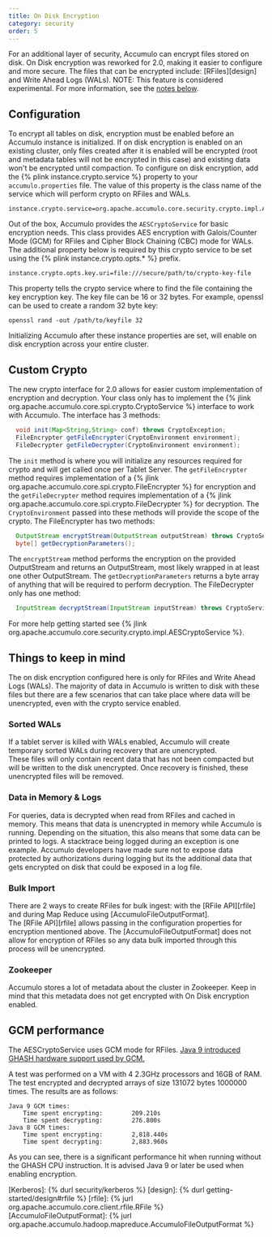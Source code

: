 ```yaml
---
title: On Disk Encryption
category: security
order: 5
---
```


For an additional layer of security, Accumulo can encrypt files stored on disk.  On Disk encryption was reworked 
for 2.0, making it easier to configure and more secure.  The files that can be encrypted include: [RFiles][design] and Write Ahead Logs (WALs). NOTE: This feature is considered experimental. For more information, see the [notes below](#things-to-keep-in-mind).

## Configuration

To encrypt all tables on disk, encryption must be enabled before an Accumulo instance is initialized.  If on disk 
encryption is enabled on an existing cluster, only files created after it is enabled will be encrypted 
(root and metadata tables will not be encrypted in this case) and existing data won't be encrypted until compaction.  To configure on disk encryption, add the 
{% plink instance.crypto.service %} property to your `accumulo.properties` file.  The value of this property is the
class name of the service which will perform crypto on RFiles and WALs. 
```
instance.crypto.service=org.apache.accumulo.core.security.crypto.impl.AESCryptoService
```
Out of the box, Accumulo provides the `AESCryptoService` for basic encryption needs.  This class provides AES encryption 
with Galois/Counter Mode (GCM) for RFiles and Cipher Block Chaining (CBC) mode for WALs.  The additional property
below is required by this crypto service to be set using the {% plink instance.crypto.opts.\* %} prefix.
```
instance.crypto.opts.key.uri=file:///secure/path/to/crypto-key-file
```
This property tells the crypto service where to find the file containing the key encryption key. The key file can be 16 or 32 bytes.
For example, openssl can be used to create a random 32 byte key:
```
openssl rand -out /path/to/keyfile 32
```
Initializing Accumulo after these instance properties are set, will enable on disk encryption across your entire cluster.

## Custom Crypto

The new crypto interface for 2.0 allows for easier custom implementation of encryption and decryption. Your
class only has to implement the {% jlink org.apache.accumulo.core.spi.crypto.CryptoService %} interface to work with Accumulo.
The interface has 3 methods:
```java
  void init(Map<String,String> conf) throws CryptoException;
  FileEncrypter getFileEncrypter(CryptoEnvironment environment);
  FileDecrypter getFileDecrypter(CryptoEnvironment environment);
```
The `init` method is where you will initialize any resources required for crypto and will get called once per Tablet Server.
The `getFileEncrypter` method requires implementation of a {% jlink org.apache.accumulo.core.spi.crypto.FileEncrypter %} 
for encryption and the `getFileDecrypter` method requires implementation of a {% jlink org.apache.accumulo.core.spi.crypto.FileDecrypter %} 
for decryption. The `CryptoEnvironment` passed into these methods will provide the scope of the crypto. 
The FileEncrypter has two methods:
```java
  OutputStream encryptStream(OutputStream outputStream) throws CryptoService.CryptoException;
  byte[] getDecryptionParameters();
```
The `encryptStream` method performs the encryption on the provided OutputStream and returns an OutputStream, most likely 
wrapped in at least one other OutputStream.  The `getDecryptionParameters` returns a byte array of anything that will be 
required to perform decryption. The FileDecrypter only has one method:
```java
  InputStream decryptStream(InputStream inputStream) throws CryptoService.CryptoException;
```
For more help getting started see {% jlink org.apache.accumulo.core.security.crypto.impl.AESCryptoService %}.

## Things to keep in mind

The on disk encryption configured here is only for RFiles and Write Ahead Logs (WALs).  The majority of data in Accumulo
is written to disk with these files but there are a few scenarios that can take place where data will be unencrypted, 
even with the crypto service enabled.

### Sorted WALs

If a tablet server is killed with WALs enabled, Accumulo will create temporary sorted WALs during recovery that are unencrypted.  
These files will only contain recent data that has not been compacted but will be written to the disk unencrypted. Once recovery 
is finished, these unencrypted files will be removed.

### Data in Memory & Logs

For queries, data is decrypted when read from RFiles and cached in memory.  This means that data is unencrypted in memory 
while Accumulo is running.  Depending on the situation, this also means that some data can be printed to logs. A stacktrace being logged 
during an exception is one example. Accumulo developers have made sure not to expose data protected by authorizations during logging but 
its the additional data that gets encrypted on disk that could be exposed in a log file. 

### Bulk Import

There are 2 ways to create RFiles for bulk ingest: with the [RFile API][rfile] and during Map Reduce using [AccumuloFileOutputFormat].  
The [RFile API][rfile] allows passing in the configuration properties for encryption mentioned above.  The [AccumuloFileOutputFormat] does 
not allow for encryption of RFiles so any data bulk imported through this process will be unencrypted.

### Zookeeper

Accumulo stores a lot of metadata about the cluster in Zookeeper.  Keep in mind that this metadata does not get encrypted with On Disk encryption enabled.

## GCM performance

The AESCryptoService uses GCM mode for RFiles. [Java 9 introduced GHASH hardware support used by GCM.](https://openjdk.java.net/jeps/246)

A test was performed on a VM with 4 2.3GHz processors and 16GB of RAM. The test encrypted and decrypted arrays of size 131072 bytes 1000000 times. The results are as follows:

    Java 9 GCM times:
        Time spent encrypting:        209.210s
        Time spent decrypting:        276.800s
    Java 8 GCM times:
        Time spent encrypting:        2,818.440s
        Time spent decrypting:        2,883.960s

As you can see, there is a significant performance hit when running without the GHASH CPU instruction. It is advised Java 9 or later be used when enabling encryption.

[Kerberos]: {% durl security/kerberos %}
[design]: {% durl getting-started/design#rfile %}
[rfile]: {% jurl org.apache.accumulo.core.client.rfile.RFile %}
[AccumuloFileOutputFormat]: {% jurl org.apache.accumulo.hadoop.mapreduce.AccumuloFileOutputFormat %}
